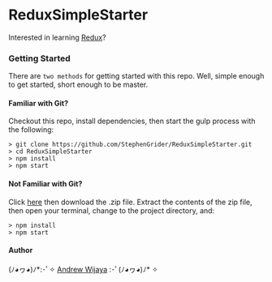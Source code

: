 # ReduxSimpleStarter

Interested in learning [Redux](https://www.udemy.com/react-redux/)?

### Getting Started

There are ``two methods`` for getting started with this repo.
Well, simple enough to get started, short enough to be master.

#### Familiar with Git?
Checkout this repo, install dependencies, then start the gulp process with the following:

```
> git clone https://github.com/StephenGrider/ReduxSimpleStarter.git
> cd ReduxSimpleStarter
> npm install
> npm start
```

#### Not Familiar with Git?
Click [here](https://github.com/StephenGrider/ReactStarter/releases) then download the .zip file.  Extract the contents of the zip file, then open your terminal, change to the project directory, and:

```
> npm install
> npm start
```
#### Author
(ﾉ◕ヮ◕)ﾉ*:･ﾟ✧ [Andrew Wijaya](https://github.com/andrewdudu) :･ﾟ(ﾉ◕ヮ◕)ﾉ* ✧